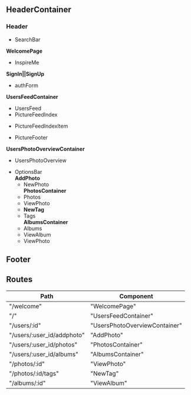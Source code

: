 ## HeaderContainer  
### Header  
- SearchBar

**WelcomePage**  
- InspireMe

**SignIn||SignUp**  
- authForm  

**UsersFeedContainer**  
- UsersFeed  
 - PictureFeedIndex
 + PictureFeedIndexItem  
 * PictureFooter
 
**UsersPhotoOverviewContainer**  
- UsersPhotoOverview  
 + OptionsBar  
  **AddPhoto**  
   - NewPhoto  
  **PhotosContainer**  
   - Photos  
    - ViewPhoto  
     + **NewTag**  
      - Tags  
  **AlbumsContainer**  
   - Albums  
    + ViewAlbum  
     * ViewPhoto  
## Footer  


## Routes

|Path   | Component   | 
|-------|-------------|
| "/welcome" | "WelcomePage" |
| "/" | "UsersFeedContainer" |
| "/users/:id" | "UsersPhotoOverviewContainer" |
| "/users/:user_id/addphoto" | "AddPhoto" |
| "/users/:user_id/photos" | "PhotosContainer" |
| "/users/:user_id/albums" | "AlbumsContainer" |
| "/photos/:id" | "ViewPhoto" |
| "/photos/:id/tags" | "NewTag" |
| "/albums/:id" | "ViewAlbum" |
